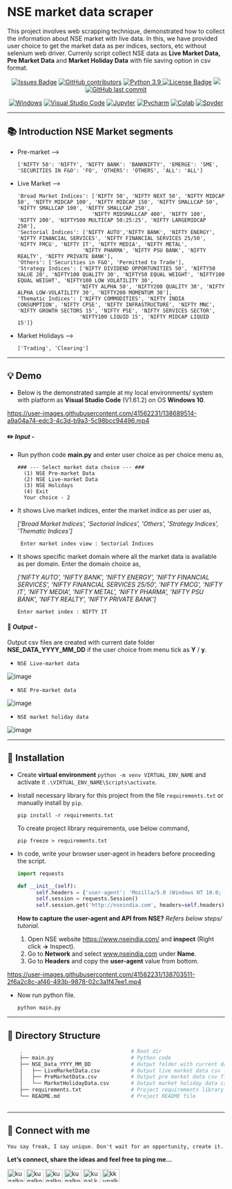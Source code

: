 # NSE market data scraper
This project involves web scrapping technique, demonstrated how to collect the information about NSE market with live data. In this, we have provided user choice to get the market data as per indices, sectors, etc without selenium web driver.
Currenly script collect NSE data as __Live Market Data, Pre Market Data__ and __Market Holiday Data__ with file saving option in csv format. 

<div align="center">
  <a href="https://github.com/kunalk3/Data_scraping_and_text_analysis/tree/main/NSE_data_scraper/issues"><img src="https://img.shields.io/github/issues/kunalk3/Data_scraping_and_text_analysis" alt="Issues Badge"></a>
  <a href="https://github.com/kunalk3/Data_scraping_and_text_analysis/tree/main/NSE_data_scraper/graphs/contributors"><img src="https://img.shields.io/github/contributors/kunalk3/Data_scraping_and_text_analysis?color=872EC4" alt="GitHub contributors"></a>
  <a href="https://www.python.org/downloads/release/python-390/"><img src="https://img.shields.io/static/v1?label=python&message=v3.9&color=faff00" alt="Python 3.9"</a>
  <a href="https://github.com/kunalk3/Data_scraping_and_text_analysis/blob/main/LICENSE"><img src="https://img.shields.io/github/license/kunalk3/Data_scraping_and_text_analysis?color=019CE0" alt="License Badge"/></a>
  <a href="https://github.com/kunalk3/Data_scraping_and_text_analysis/tree/main/NSE_data_scraper"><img src="https://img.shields.io/badge/lang-eng-ff1100"></img></a>
  <a href="https://github.com/kunalk3/Data_scraping_and_text_analysis/tree/main/NSE_data_scraper"><img src="https://img.shields.io/github/last-commit/kunalk3/Data_scraping_and_text_analysis?color=309a02" alt="GitHub last commit">
</div>

<div align="center">   
  
  [![Windows](https://img.shields.io/badge/WindowsOS-000000?style=flat-square&logo=windows&logoColor=white)](https://www.microsoft.com/en-in/)
  [![Visual Studio Code](https://img.shields.io/badge/VSCode-0078d7.svg?style=flat-square&logo=visual-studio-code&logoColor=white)](https://code.visualstudio.com/)
  [![Jupyter](https://img.shields.io/badge/Jupyter-F37626.svg?style=flat-square&logo=Jupyter&logoColor=white)](https://jupyter.org/)
  [![Pycharm](https://img.shields.io/badge/Pycharm-41c907.svg?style=flat-square&logo=Pycharm&logoColor=white)](https://www.jetbrains.com/pycharm/)
  [![Colab](https://img.shields.io/badge/Colab-F9AB00.svg?style=flat-square&logo=googlecolab&logoColor=white)](https://colab.research.google.com/?utm_source=scs-index/)
  [![Spyder](https://img.shields.io/badge/Spyder-838485.svg?style=flat-square&logo=spyder%20ide&logoColor=white)](https://www.spyder-ide.org/)
</div>
  
---
## :books: Introduction NSE Market segments
- Pre-market -->
  
      ['NIFTY 50': 'NIFTY', 'NIFTY BANK': 'BANKNIFTY', 'EMERGE': 'SME', 'SECURITIES IN F&O': 'FO', 'OTHERS': 'OTHERS', 'ALL': 'ALL']
  
- Live Market -->
  
      'Broad Market Indices': ['NIFTY 50', 'NIFTY NEXT 50', 'NIFTY MIDCAP 50', 'NIFTY MIDCAP 100', 'NIFTY MIDCAP 150', 'NIFTY SMALLCAP 50', 'NIFTY SMALLCAP 100', 'NIFTY SMALLCAP 250', 
                              'NIFTY MIDSMALLCAP 400', 'NIFTY 100', 'NIFTY 200', 'NIFTY500 MULTICAP 50:25:25', 'NIFTY LARGEMIDCAP 250'],
      'Sectorial Indices': ['NIFTY AUTO','NIFTY BANK', 'NIFTY ENERGY', 'NIFTY FINANCIAL SERVICES', 'NIFTY FINANCIAL SERVICES 25/50', 'NIFTY FMCG', 'NIFTY IT', 'NIFTY MEDIA', 'NIFTY METAL', 
                           'NIFTY PHARMA', 'NIFTY PSU BANK', 'NIFTY REALTY', 'NIFTY PRIVATE BANK'], 
      'Others': ['Securities in F&O', 'Permitted to Trade'], 
      'Strategy Indices': ['NIFTY DIVIDEND OPPORTUNITIES 50', 'NIFTY50 VALUE 20', 'NIFTY100 QUALITY 30', 'NIFTY50 EQUAL WEIGHT', 'NIFTY100 EQUAL WEIGHT', 'NIFTY100 LOW VOLATILITY 30', 
                          'NIFTY ALPHA 50', 'NIFTY200 QUALITY 30', 'NIFTY ALPHA LOW-VOLATILITY 30', 'NIFTY200 MOMENTUM 30'],
      'Thematic Indices': ['NIFTY COMMODITIES', 'NIFTY INDIA CONSUMPTION', 'NIFTY CPSE', 'NIFTY INFRASTRUCTURE', 'NIFTY MNC', 'NIFTY GROWTH SECTORS 15', 'NIFTY PSE', 'NIFTY SERVICES SECTOR', 
                          'NIFTY100 LIQUID 15', 'NIFTY MIDCAP LIQUID 15']}

- Market Holidays -->
  
      ['Trading', 'Clearing']
---
  
## :bulb: Demo
- Below is the demonstrated sample at my local environments/ system with platform as __Visual Studio Code__ (V1.61.2) on OS __Windows 10__. 
  
https://user-images.githubusercontent.com/41562231/138689514-a9a04a74-edc3-4c3d-b9a3-5c98bcc94496.mp4
 
#### :pencil2: _Input_ - 
- Run python code __main.py__ and enter user choice as per choice menu as,
 
      ### --- Select market data choice --- ###
        (1) NSE Pre-market Data
        (2) NSE Live-market Data
        (3) NSE Holidays
        (4) Exit
        Your choice - 2

 - It shows Live market indices, enter the market indice as per user as,
  
    _['Broad Market Indices', 'Sectorial Indices', 'Others', 'Strategy Indices', 'Thematic Indices']_

        Enter market index view : Sectorial Indices

- It shows specific market domain where all the market data is available as per domain. Enter the domain choice as,
 
    _['NIFTY AUTO', 'NIFTY BANK', 'NIFTY ENERGY', 'NIFTY FINANCIAL SERVICES', 'NIFTY FINANCIAL SERVICES 25/50', 'NIFTY FMCG', 'NIFTY IT', 'NIFTY MEDIA', 'NIFTY METAL', 'NIFTY PHARMA', 'NIFTY PSU BANK', 'NIFTY REALTY', 'NIFTY PRIVATE BANK']_

      Enter market index : NIFTY IT
  
#### :bookmark: _Output_ - 
  
  Output csv files are created with current date folder __NSE_DATA_YYYY_MM_DD__ if the user choice from menu tick as __Y__ / __y__.
  
- `NSE Live-market data`

![image](https://user-images.githubusercontent.com/41562231/138696139-d6947a75-1aca-4eaa-9c18-1b2ad92f6681.png)

- `NSE Pre-market data`
  
![image](https://user-images.githubusercontent.com/41562231/138695964-19781f5f-3b7d-463e-9c93-c369350fabf0.png)

- `NSE market holiday data`
  
![image](https://user-images.githubusercontent.com/41562231/138695237-2da546ca-ce76-48e4-a736-7f3bb0494d44.png)

---
  
## :wrench: Installation
- Create __virtual environment__ `python -m venv VIRTUAL_ENV_NAME` and activate it `.\VIRTUAL_ENV_NAME\Scripts\activate`.
- Install necessary library for this project from the file `requirements.txt` or manually install by `pip`.
  ```
  pip install -r requirements.txt
  ```
  To create project library requirements, use below command,
  ```
  pip freeze > requirements.txt
  ```
- In code, write your browser user-agent in headers before proceeding the script.
  ```python
  import requests
  
  def __init__(self):
        self.headers = {'user-agent': 'Mozilla/5.0 (Windows NT 10.0; Win64; x64) AppleWebKit/537.36 (KHTML, like Gecko) Chrome/93.0.4577.63 Safari/537.36'}
        self.session = requests.Session()
        self.session.get('http://nseindia.com', headers=self.headers)
  ```
  __How to capture the user-agent and API from NSE?__ _Refers below steps/ tutorial._
  
    1. Open NSE website https://www.nseindia.com/ and __inspect__ (Right click __->__ Inspect).
    2. Go to __Network__ and select www.nseindia.com under __Name__.
    3. Go to __Headers__ and copy the __user-agent__ value from bottom.

https://user-images.githubusercontent.com/41562231/138703511-2f6a2c8c-af46-493b-9878-02c3a1f47ee1.mp4

- Now run python file.
  ``` 
  python main.py
  ```
---  

## :bookmark: Directory Structure 
```bash
    .                                   # Root dir
    ├── main.py                         # Python code
    ├── NSE_Data_YYYY_MM_DD             # Output folder with current date (will create once execution of script)
    │   ├── LiveMarketData.csv          # Output live market data csv file
    │   ├── PreMarketData.csv           # Output pre market data csv file
    │   └── MarketHolidayData.csv       # Output market holiday data csv file
    ├── requirements.txt                # Project requirements library with versions
	└── README.md						# Project README file
	
```

---  
  
## :iphone: Connect with me
`You say freak, I say unique. Don't wait for an opportunity, create it.`
  
__Let’s connect, share the ideas and feel free to ping me...__
  
<div align="center"> 
  <p align="left">
    <a href="https://linkedin.com/in/kunalkolhe3" target="blank"><img align="center" src="https://cdn.jsdelivr.net/npm/simple-icons@3.0.1/icons/linkedin.svg" alt="kunalkolhe3" height="30" width="40"/></a>
    <a href="https://github.com/kunalk3/" target="blank"><img align="center" src="https://cdn.jsdelivr.net/npm/simple-icons@3.0.1/icons/github.svg" alt="kunalkolhe3" height="30" width="40"/></a>
    <a href="mailto:kunalkolhe333@gmail.com" target="blank"><img align="center" src="https://cdn.jsdelivr.net/npm/simple-icons@3.0.1/icons/gmail.svg" alt="kunalkolhe333" height="30" width="40"/></a>
    <a href="https://www.hackerrank.com/kunalkolhe333" target="blank"><img align="center" src="https://cdn.jsdelivr.net/npm/simple-icons@3.0.1/icons/hackerrank.svg" alt="kunalkolhe333" height="30" width="40"/></a>
    <a href="https://fb.com/kunal.kolhe.98" target="blank"><img align="center" src="https://cdn.jsdelivr.net/npm/simple-icons@3.0.1/icons/facebook.svg" alt="kunal.kolhe.98" height="30" width="40"/></a>
    <a href="https://instagram.com/kkunalkkolhe" target="blank"><img align="center" src="https://cdn.jsdelivr.net/npm/simple-icons@3.0.1/icons/instagram.svg" alt="kkunalkkolhe" height="30" width="40"/></a>
  </p>
</div> 

